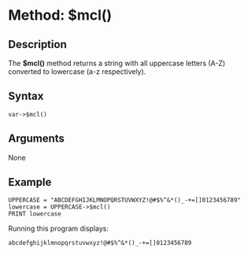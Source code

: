 # Method: $mcl()

<PageHeader />

## Description

The **$mcl()** method returns a string with all uppercase letters (A-Z) converted to lowercase (a-z respectively).

## Syntax

```
var->$mcl()
```

## Arguments

None

## Example

```
UPPERCASE = "ABCDEFGHIJKLMNOPQRSTUVWXYZ!@#$%^&*()_-+=[]0123456789"
lowercase = UPPERCASE->$mcl()
PRINT lowercase
```

Running this program displays:

```
abcdefghijklmnopqrstuvwxyz!@#$%^&*()_-+=[]0123456789
```
  
<PageFooter />

